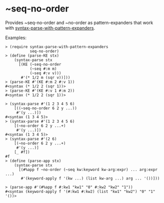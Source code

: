~seq-no-order
============

Provides ~seq-no-order and ~no-order as pattern-expanders that work with
[syntax-parse-with-pattern-expanders](https://github.com/AlexKnauth/syntax-parse-with-pattern-expanders).

Examples:
```racket
> (require syntax-parse-with-pattern-expanders
           seq-no-order)
> (define (parse-KE stx)
    (syntax-parse stx
      [(KE (~seq-no-order
           (~seq #:m m)
           (~seq #:v v)))
       #'(* 1/2 m (sqr v))]))
> (parse-KE #'(KE #:m 2 #:v 1))
#<syntax (* 1/2 2 (sqr 1))>
> (parse-KE #'(KE #:v 1 #:m 2))
#<syntax (* 1/2 2 (sqr 1))>
  
> (syntax-parse #'(1 2 3 4 5 6)
    [((~seq-no-order 6 2 y ...))
     #'(y ...)])
#<syntax (1 3 4 5)>
> (syntax-parse #'(1 2 3 4 5 6)
    [(~no-order 6 2 y ...+)
     #'(y ...)])
#<syntax (1 3 4 5)>
> (syntax-parse #'(2 6)
    [(~no-order 6 2 y ...+)
     #'(y ...)]
    [_ #f])
#f
> (define (parse-app stx)
    (syntax-parse stx
      [(#%app f ~no-order (~seq kw:keyword kw-arg:expr) ... arg:expr ...)
       #'(keyword-apply f '(kw ...) (list kw-arg ...) arg ... '())]))
  
> (parse-app #'(#%app f #:kw1 "kw1" "0" #:kw2 "kw2" "1"))
#<syntax (keyword-apply f '(#:kw1 #:kw2) (list "kw1" "kw2") "0" "1" '())>
```
